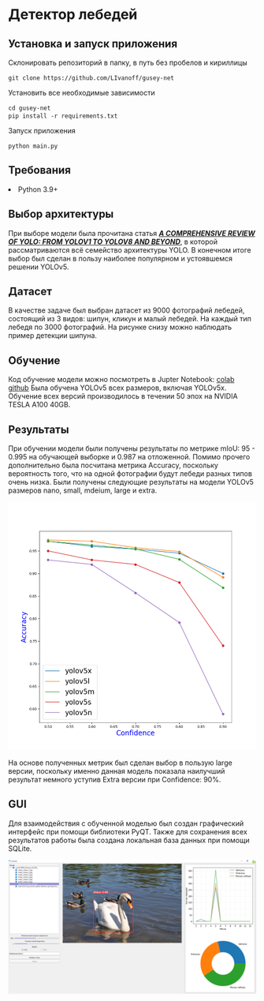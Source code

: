 # Детектор лебедей

## Установка и запуск приложения
Склонировать репозиторий в папку, в путь без пробелов и кириллицы

```shell
git clone https://github.com/LIvanoff/gusey-net
```

Установить все необходимые зависимости

```shell
cd gusey-net
pip install -r requirements.txt
```

Запуск приложения

```shell
python main.py
```

## Требования
<li> Python 3.9+

## Выбор архитектуры

При выборе модели была прочитана статья [**_A COMPREHENSIVE REVIEW OF YOLO: FROM YOLOV1 TO
YOLOV8 AND BEYOND_**](https://arxiv.org/pdf/2304.00501v1.pdf), в которой рассматриваются всё семейство архитектуры YOLO.
В конечном итоге выбор был сделан в пользу наиболее популярном и устоявшемся решении YOLOv5.

## Датасет

В качестве задаче был выбран датасет из 9000 фотографий лебедей, состоящий из 3 видов: шипун, кликун и малый лебедей.
На каждый тип лебедя по 3000 фотографий. На рисунке снизу можно наблюдать пример детекции шипуна.

## Обучение

Код обучение модели можно посмотреть в Jupter Notebook:
    [colab](https://github.com/LIvanoff/gus-detect/blob/master/notebook_yolov5.ipynb)
   [github](https://colab.research.google.com/gist/LIvanoff/6afc9bb8cea3801b40e76297effc4247/yolov5.ipynb)
Была обучена YOLOv5 всех размеров, включая YOLOv5x. Обучение всех версий производилось в течении 50 эпох на NVIDIA TESLA A100 40GB.

## Результаты

При обучении модели были получены результаты по метрике mIoU: 95 - 0.995 на обучающей выборке и 0.987 на отложенной. Помимо прочего 
дополнительно была посчитана метрика Accuracy, поскольку вероятность того, что на одной фотографии будут лебеди разных типов очень низка.
Были получены следующие результаты на модели YOLOv5 размеров nano, small, mdeium, large и extra. 

<p align="center">
  <img src="https://github.com/LIvanoff/gus-detect/blob/master/exp.png" width="560" alt="Experiments">
</p>
На основе полученных метрик был сделан выбор в пользую large версии, поскольку именно данная модель показала наилучший результат немного уступив Extra версии при Confidence: 90%.

## GUI

Для взаимодействия с обученной моделью был создан графический интерфейс при помощи библиотеки PyQT. Также для сохранения всех
результатов работы была создана локальная база данных при помощи SQLite. 


<p align="center">
  <img src="https://github.com/LIvanoff/gus-detect/blob/master/assets/gui.png"  alt="GUI">
</p>
